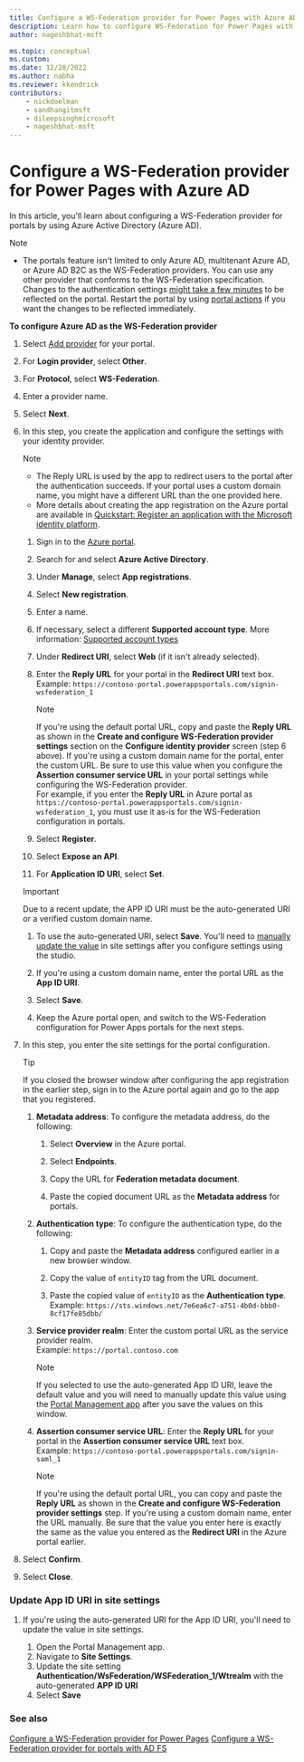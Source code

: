 ```yaml
---
title: Configure a WS-Federation provider for Power Pages with Azure AD
description: Learn how to configure WS-Federation for Power Pages with Azure Active Directory.
author: nageshbhat-msft

ms.topic: conceptual
ms.custom: 
ms.date: 12/28/2022
ms.author: nabha
ms.reviewer: kkendrick
contributors:
    - nickdoelman
    - sandhangitmsft
    - dileepsinghmicrosoft
    - nageshbhat-msft
---
```


# Configure a WS-Federation provider for Power Pages with Azure AD

In this article, you'll learn about configuring a WS-Federation provider for portals by using Azure Active Directory (Azure AD).

> [!NOTE]
> - The portals feature isn't limited to only Azure AD, multitenant Azure AD, or Azure AD B2C as the WS-Federation providers. You can use any other provider that conforms to the WS-Federation specification.
> Changes to the authentication settings [might take a few minutes](../admin/clear-server-side-cache.md#caching-changes-for-portals-with-version-926x-or-later) to be reflected on the portal. Restart the portal by using [portal actions](../admin/admin-overview.md) if you want the changes to be reflected immediately.

**To configure Azure AD as the WS-Federation provider**

1. Select [Add provider](use-simplified-authentication-configuration.md#add-configure-or-delete-an-identity-provider) for your portal.

1. For **Login provider**, select **Other**.

1. For **Protocol**, select **WS-Federation**.

1. Enter a provider name.

1. Select **Next**.

1. In this step, you create the application and configure the settings with your identity provider.

    > [!NOTE]
    > - The Reply URL is used by the app to redirect users to the portal after the authentication succeeds. If your portal uses a custom domain name, you might have a different URL than the one provided here.
    > - More details about creating the app registration on the Azure portal are available in [Quickstart: Register an application with the Microsoft identity platform](/azure/active-directory/develop/quickstart-register-app).

    1. Sign in to the [Azure portal](https://portal.azure.com).

    1. Search for and select **Azure Active Directory**.

    1. Under **Manage**, select **App registrations**.

    1. Select **New registration**.

    1. Enter a name.

    1. If necessary, select a different **Supported account type**. More information: [Supported account types](/azure/active-directory/develop/quickstart-register-app)

    1. Under **Redirect URI**, select **Web** (if it isn't already selected).

    1. Enter the **Reply URL** for your portal in the **Redirect URI** text box. <br> Example: `https://contoso-portal.powerappsportals.com/signin-wsfederation_1`

        > [!NOTE]
        > If you're using the default portal URL, copy and paste the **Reply URL** as shown in the **Create and configure WS-Federation provider settings** section on the **Configure identity provider** screen (step 6 above). If you're using a custom domain name for the portal, enter the custom URL. Be sure to use this value when you configure the **Assertion consumer service URL** in your portal settings while configuring the WS-Federation provider. <br> For example, if you enter the **Reply URL** in Azure portal as `https://contoso-portal.powerappsportals.com/signin-wsfederation_1`, you must use it as-is for the WS-Federation configuration in portals.

    1. Select **Register**.

    1. Select **Expose an API**.

    1. For **Application ID URI**, select **Set**.

    > [!IMPORTANT]
    > Due to a recent update, the APP ID URI must be the auto-generated URI or a verified custom domain name.

    1. To use the auto-generated URI, select **Save**. You'll need to [manually update the value](#update-app-id-uri-in-site-settings) in site settings after you configure settings using the studio.
       
    1. If you're using a custom domain name, enter the portal URL as the **App ID URI**.

    1. Select **Save**.

    1. Keep the Azure portal open, and switch to the WS-Federation configuration for Power Apps portals for the next steps.

1. In this step, you enter the site settings for the portal configuration.

    > [!TIP]
    > If you closed the browser window after configuring the app registration in the earlier step, sign in to the Azure portal again and go to the app that you registered.

    1. **Metadata address**: To configure the metadata address, do the following:

        1. Select **Overview** in the Azure portal.

        1. Select **Endpoints**.

        1. Copy the URL for **Federation metadata document**.

        1. Paste the copied document URL as the **Metadata address** for portals.

    1. **Authentication type**: To configure the authentication type, do the following:

        1. Copy and paste the **Metadata address** configured earlier in a new browser window.

        1. Copy the value of `entityID` tag from the URL document.

        1. Paste the copied value of `entityID` as the **Authentication type**. <br /> Example: `https://sts.windows.net/7e6ea6c7-a751-4b0d-bbb0-8cf17fe85dbb/`

    1. **Service provider realm**: Enter the custom portal URL as the service provider realm. <br /> Example: `https://portal.contoso.com`
    
        > [!NOTE]
        > If you selected to use the auto-generated App ID URI, leave the default value and you will need to manually update this value using the [Portal Management app](#update-app-id-uri-in-site-settings) after you save the values on this window.
        
    1. **Assertion consumer service URL**: Enter the **Reply URL** for your portal in the **Assertion consumer service URL** text box. <br /> Example: `https://contoso-portal.powerappsportals.com/signin-saml_1`

        > [!NOTE]
        > If you're using the default portal URL, you can copy and paste the **Reply URL** as shown in the **Create and configure WS-Federation provider settings** step. If you're using a custom domain name, enter the URL manually. Be sure that the value you enter here is exactly the same as the value you entered as the **Redirect URI** in the Azure portal earlier.

1. Select **Confirm**.

1. Select **Close**.

### Update App ID URI in site settings

1. If you're using the auto-generated URI for the App ID URI, you'll need to update the value in site settings.
    
    1. Open the Portal Management app.
    1. Navigate to **Site Settings**.
    1. Update the site setting **Authentication/WsFederation/WSFederation_1/Wtrealm** with the auto-generated **APP ID URI**
    1. Select **Save**

### See also

[Configure a WS-Federation provider for Power Pages](ws-federation-provider.md)
[Configure a WS-Federation provider for portals with AD FS](ws-federation-settings.md)


